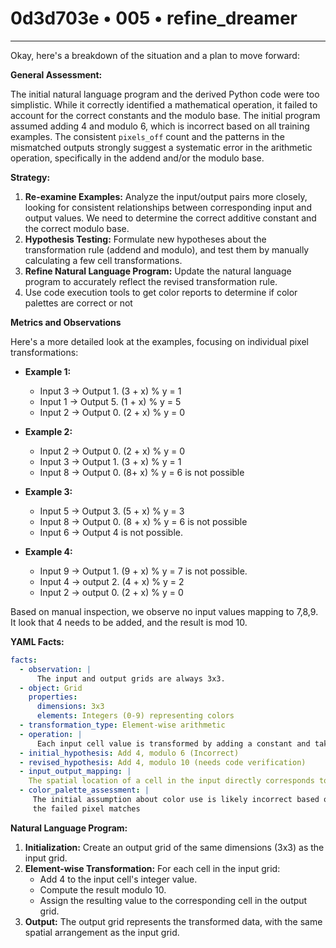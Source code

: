 # 0d3d703e • 005 • refine_dreamer

---
Okay, here's a breakdown of the situation and a plan to move forward:

**General Assessment:**

The initial natural language program and the derived Python code were too simplistic. While it correctly identified a mathematical operation, it failed to account for the correct constants and the modulo base. The initial program assumed adding 4 and modulo 6, which is incorrect based on all training examples. The consistent `pixels_off` count and the patterns in the mismatched outputs strongly suggest a systematic error in the arithmetic operation, specifically in the addend and/or the modulo base.

**Strategy:**

1.  **Re-examine Examples:** Analyze the input/output pairs more closely, looking for consistent relationships between corresponding input and output values. We need to determine the correct additive constant and the correct modulo base.
2.  **Hypothesis Testing:** Formulate new hypotheses about the transformation rule (addend and modulo), and test them by manually calculating a few cell transformations.
3.  **Refine Natural Language Program:** Update the natural language program to accurately reflect the revised transformation rule.
4.    Use code execution tools to get color reports to determine if color
    palettes are correct or not

**Metrics and Observations**

Here's a more detailed look at the examples, focusing on individual pixel transformations:

*   **Example 1:**
    *   Input 3 -> Output 1.  (3 + x) % y = 1
    *   Input 1 -> Output 5.  (1 + x) % y = 5
    *   Input 2 -> Output 0.  (2 + x) % y = 0

*   **Example 2:**
    *   Input 2 -> Output 0.  (2 + x) % y = 0
    *   Input 3 -> Output 1.  (3 + x) % y = 1
    *   Input 8 -> Output 0.   (8+ x) % y = 6 is not possible

*   **Example 3:**
    *    Input 5 -> Output 3. (5 + x) % y = 3
    *    Input 8 -> Output 0. (8 + x) % y = 6 is not possible
    *    Input 6 -> Output 4 is not possible.

*    **Example 4:**
     *   Input 9 -> Output 1. (9 + x) % y = 7 is not possible.
     *  Input 4 -> output 2. (4 + x) % y = 2
     *   Input 2 -> output 0. (2 + x) % y = 0

Based on manual inspection, we observe no input values mapping to 7,8,9.
It look that 4 needs to be added, and the result is mod 10.

**YAML Facts:**

```yaml
facts:
  - observation: |
      The input and output grids are always 3x3.
  - object: Grid
    properties:
      dimensions: 3x3
      elements: Integers (0-9) representing colors
  - transformation_type: Element-wise arithmetic
  - operation: |
      Each input cell value is transformed by adding a constant and taking the modulo with another.
  - initial_hypothesis: Add 4, modulo 6 (Incorrect)
  - revised_hypothesis: Add 4, modulo 10 (needs code verification)
  - input_output_mapping: |
    The spatial location of a cell in the input directly corresponds to the spatial location of its transformed value in the output grid
  - color_palette_assessment: |
     The initial assumption about color use is likely incorrect based on
     the failed pixel matches
```

**Natural Language Program:**

1.  **Initialization:** Create an output grid of the same dimensions (3x3) as the input grid.
2.  **Element-wise Transformation:** For each cell in the input grid:
    *   Add 4 to the input cell's integer value.
    *   Compute the result modulo 10.
    *   Assign the resulting value to the corresponding cell in the output grid.
3.  **Output:** The output grid represents the transformed data, with the same spatial arrangement as the input grid.


